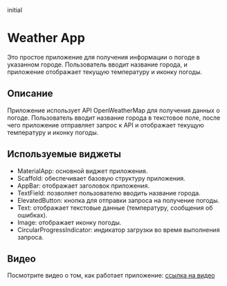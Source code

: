 initial
# Weather App

Это простое приложение для получения информации о погоде в указанном городе. Пользователь вводит название города, и приложение отображает текущую температуру и иконку погоды.

## Описание

Приложение использует API OpenWeatherMap для получения данных о погоде. Пользователь вводит название города в текстовое поле, после чего приложение отправляет запрос к API и отображает текущую температуру и иконку погоды.



## Используемые виджеты

- MaterialApp: основной виджет приложения.
- Scaffold: обеспечивает базовую структуру приложения.
- AppBar: отображает заголовок приложения.
- TextField: позволяет пользователю вводить название города.
- ElevatedButton: кнопка для отправки запроса на получение погоды.
- Text: отображает текстовые данные (температуру, сообщения об ошибках).
- Image: отображает иконку погоды.
- CircularProgressIndicator: индикатор загрузки во время выполнения запроса.

## Видео

Посмотрите видео о том, как работает приложение: [ссылка на видео](https://disk.yandex.ru/i/FjsGUMNpFCN6EQ)



